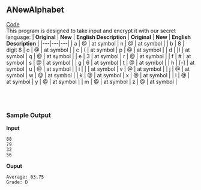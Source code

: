 ## ANewAlphabet
[Code](anewalphabet.py) <br>
This program is designed to take input and encrypt it with our secret language:
|  **Original**  |  **New**  |  **English Description**  |  **Original**  |  **New**  |  **English Description**  |
|---|---|---|
|  a  |  @  |  at symbol  |  n  |  @  |  at symbol  |
|  b  |  8  |   digit 8   |  o  |  @  |  at symbol  |
|  c  |  (  |  at symbol  |  p  |  @  |  at symbol  |
|  d  |  |)  |  at symbol  |  q  |  @  |  at symbol  |
|  e  |  3  |  at symbol  |  r  |  @  |  at symbol  |
|  f  |  #  |  at symbol  |  s  |  @  |  at symbol  |
|  g  |  6  |  at symbol  |  t  |  @  |  at symbol  |
|  h  |  [-]  |  at symbol  |  u  |  @  |  at symbol  |
|  i  |  |  |  at symbol  |  v  |  @  |  at symbol  |
|  j  |  @  |  at symbol  |  w  |  @  |  at symbol  |
|  k  |  @  |  at symbol  |  x  |  @  |  at symbol  |
|  l  |  @  |  at symbol  |  y  |  @  |  at symbol  |
|  m  |  @  |  at symbol  |  z  |  @  |  at symbol  |



<br><br>
### Sample Output
**Input**
```
88
79
32
56
```
**Ouput**
```
Average: 63.75 
Grade: D
```
